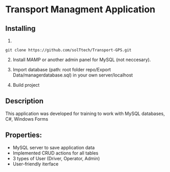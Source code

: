 # Transport Managment Application

## Installing

1.
~~~
git clone https://github.com/solTtech/Transport-GPS.git
~~~

2. Install MAMP or another admin panel for MySQL (not neccesary).

3. Import database (path: root folder repo/Export Data/managerdatabase.sql) in your own server/localhost

4. Build project

## Description

This application was developed for training to work with MySQL databases, C#, Windows Forms 

## Properties:

* MySQL server to save application data
* Implemented CRUD actions for all tables
* 3 types of User (Driver, Operator, Admin)
* User-friendly iterface
